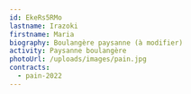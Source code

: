 ```yaml
---
id: EkeRs5RMo
lastname: Irazoki
firstname: Maria
biography: Boulangère paysanne (à modifier)
activity: Paysanne boulangère
photoUrl: /uploads/images/pain.jpg
contracts:
  - pain-2022
---
```

